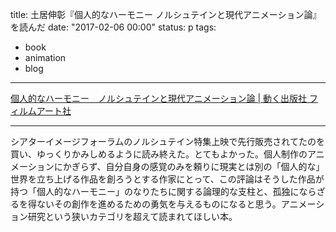 title: 土居伸彰『個人的なハーモニー ノルシュテインと現代アニメーション論』を読んだ
date: "2017-02-06 00:00"
status: p
tags:
- book
- animation
- blog
---

[個人的なハーモニー　ノルシュテインと現代アニメーション論 \| 動く出版社 フィルムアート社](http://filmart.co.jp/books/history_theory/doi_norshteyn/)

---

シアターイメージフォーラムのノルシュテイン特集上映で先行販売されてたのを買い、ゆっくりかみしめるように読み終えた。とてもよかった。個人制作のアニメーションにかぎらず、自分自身の感覚のみを頼りに現実とは別の「個人的な」世界を立ち上げる作品を創ろうとする作家にとって、この評論はそうした作品が持つ「個人的なハーモニー」のなりたちに関する論理的な支柱と、孤独にならざるを得ないその創作を進めるための勇気を与えるものになると思う。アニメーション研究という狭いカテゴリを超えて読まれてほしい本。
